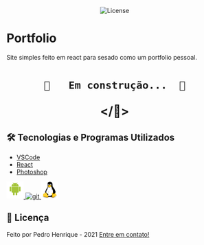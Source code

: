 <p align="center">
      
   <img alt="License" src="https://img.shields.io/badge/license-MIT-brightgreen">
    
</p>

# Portfolio

Site simples feito em react para sesado como um portfolio pessoal.

<h1 align="center"> 
	

    🚧   Em construção...  🚧
  
  
</🚧>
</h1>


## 🛠 Tecnologias e Programas Utilizados

- [VSCode](https://code.visualstudio.com/)
- [React](https://pt-br.reactjs.org)
- [Photoshop](https://www.photoshop.com/en)

<p align="left"> <a href="https://developer.android.com" target="_blank"> <img src="https://raw.githubusercontent.com/devicons/devicon/master/icons/android/android-original-wordmark.svg" alt="android" width="40" height="40"/> </a>  <a href="https://git-scm.com/" target="_blank"> <img src="https://www.vectorlogo.zone/logos/git-scm/git-scm-icon.svg" alt="git" width="40" height="40"/> </a> <a href="https://www.linux.org/" target="_blank"> <img src="https://raw.githubusercontent.com/devicons/devicon/master/icons/linux/linux-original.svg" alt="linux" width="40" height="40"/> </a> 

## 📝 Licença

Feito por Pedro Henrique - 2021 [Entre em contato!](https://www.linkedin.com/in/pedro-henrique-88a810186/)
